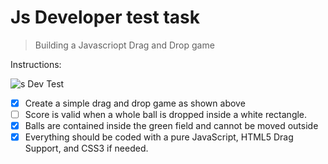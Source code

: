 # Js Developer test task

> Building a Javascriopt Drag and Drop game

Instructions:

![s Dev Test](./Web-1920–1.png "Js Dev Test")

- [x] Create a simple drag and drop game as shown above
- [ ] Score is valid when a whole ball is dropped inside a white rectangle.
- [x] Balls are contained inside the green field and cannot be moved outside
- [x] Everything should be coded with a pure JavaScript, HTML5 Drag Support, and CSS3 if needed.
